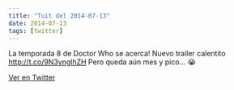 ```yaml
---
title: "Tuit del 2014-07-13"
date: 2014-07-13
tags: [twitter]
---
```


La temporada 8 de Doctor Who se acerca! Nuevo trailer calentito http://t.co/9N3ynglhZH Pero queda aún mes y pico... 😭



[Ver en Twitter](https://twitter.com/i/web/status/488418852230148097)
